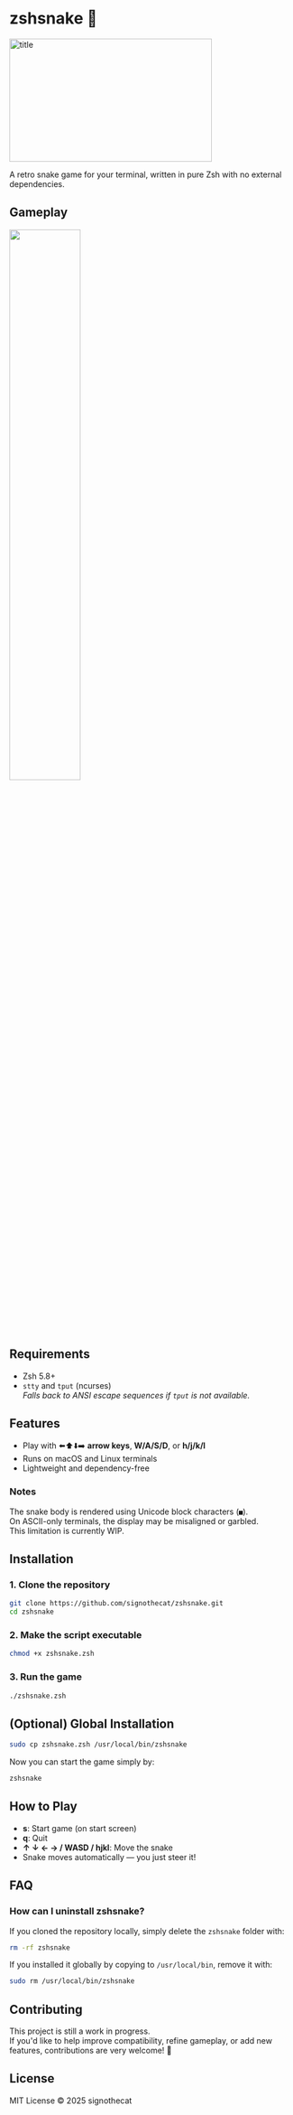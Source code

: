# zshsnake 🐍

<img width="359" height="218" alt="title" src="https://github.com/user-attachments/assets/2200e15d-870f-4de9-88e9-1a58e4fb63dd" />

A retro snake game for your terminal, written in pure Zsh with no external dependencies.

## Gameplay
<img src="https://github.com/user-attachments/assets/274ec216-55f1-4e37-9ec0-eaf1074db9ad" width="50%">

## Requirements
- Zsh 5.8+
- `stty` and `tput` (ncurses)  
  *Falls back to ANSI escape sequences if `tput` is not available.*

## Features
- Play with ⬅️⬆️⬇️➡️ **arrow keys**, **W/A/S/D**, or **h/j/k/l**
- Runs on macOS and Linux terminals
- Lightweight and dependency-free

### Notes
The snake body is rendered using Unicode block characters (`■`).  
On ASCII-only terminals, the display may be misaligned or garbled.  
This limitation is currently WIP.  

## Installation

### 1. Clone the repository
```zsh
git clone https://github.com/signothecat/zshsnake.git
cd zshsnake
```

### 2. Make the script executable
```zsh
chmod +x zshsnake.zsh
```

### 3. Run the game
```zsh
./zshsnake.zsh
```

## (Optional) Global Installation

```zsh
sudo cp zshsnake.zsh /usr/local/bin/zshsnake
```

Now you can start the game simply by:
```zsh
zshsnake
```

## How to Play

- **s**: Start game (on start screen)  
- **q**: Quit  
- **↑ ↓ ← → / WASD / hjkl**: Move the snake  
- Snake moves automatically — you just steer it!

## FAQ

### How can I uninstall zshsnake?

If you cloned the repository locally, simply delete the `zshsnake` folder with:

```zsh
rm -rf zshsnake
```

If you installed it globally by copying to `/usr/local/bin`, remove it with:

```zsh
sudo rm /usr/local/bin/zshsnake
```

## Contributing

This project is still a work in progress.  
If you'd like to help improve compatibility, refine gameplay, or add new features, contributions are very welcome! 🙏

## License
MIT License © 2025 signothecat
